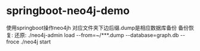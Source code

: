 # springboot-neo4j-demo
使用springboot操作neo4jh
对应文件夹下边后缀.dump是相应数据库备份
备份恢复:
还原:
./neo4j-admin load --from=~/***.dump --database=graph.db --froce
./neo4j start
